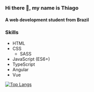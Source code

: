 ### Hi there 👋, my name is Thiago
#### A web development student from Brazil

### Skills
- HTML
- CSS
  - SASS
- JavaScript (ES6+)
- TypeScript
- Angular
- Vue

[![Top Langs](https://github-readme-stats.vercel.app/api/top-langs/?username=thiago-ss)](https://github.com/anuraghazra/github-readme-stats)

